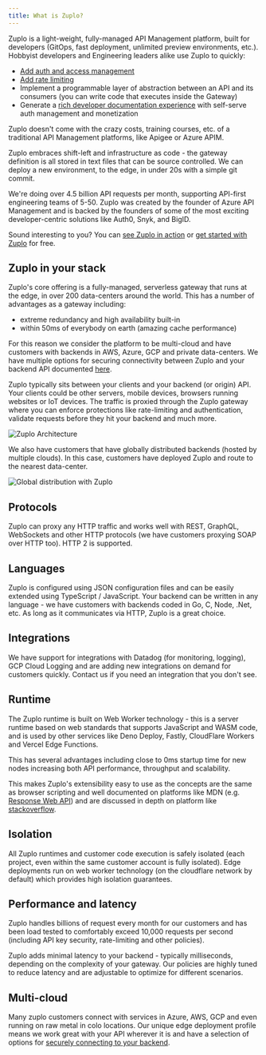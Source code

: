```yaml
---
title: What is Zuplo?
---
```


Zuplo is a light-weight, fully-managed API Management platform, built for
developers (GitOps, fast deployment, unlimited preview environments, etc.).
Hobbyist developers and Engineering leaders alike use Zuplo to quickly:

- [Add auth and access management](./step-3-add-api-key-auth.md)
- [Add rate limiting](./step-2-add-rate-limiting.md)
- Implement a programmable layer of abstraction between an API and its consumers
  (you can write code that executes inside the Gateway)
- Generate a [rich developer documentation experience](./developer-portal.md)
  with self-serve auth management and monetization

Zuplo doesn't come with the crazy costs, training courses, etc. of a traditional
API Management platforms, like Apigee or Azure APIM.

Zuplo embraces shift-left and infrastructure as code - the gateway definition is
all stored in text files that can be source controlled. We can deploy a new
environment, to the edge, in under 20s with a simple git commit.

We're doing over 4.5 billion API requests per month, supporting API-first
engineering teams of 5-50. Zuplo was created by the founder of Azure API
Management and is backed by the founders of some of the most exciting
developer-centric solutions like Auth0, Snyk, and BigID.

Sound interesting to you? You can
[see Zuplo in action](https://book.zuplo.com/meeting?utm_source=blog) or
[get started with Zuplo](https://portal.zuplo.com/signup?utm_source=blog) for
free.

## Zuplo in your stack

Zuplo's core offering is a fully-managed, serverless gateway that runs at the
edge, in over 200 data-centers around the world. This has a number of advantages
as a gateway including:

- extreme redundancy and high availability built-in
- within 50ms of everybody on earth (amazing cache performance)

For this reason we consider the platform to be multi-cloud and have customers
with backends in AWS, Azure, GCP and private data-centers. We have multiple
options for securing connectivity between Zuplo and your backend API documented
[here](./securing-your-backend).

Zuplo typically sits between your clients and your backend (or origin) API. Your
clients could be other servers, mobile devices, browsers running websites or IoT
devices. The traffic is proxied through the Zuplo gateway where you can enforce
protections like rate-limiting and authentication, validate requests before they
hit your backend and much more.

![Zuplo Architecture](https://cdn.zuplo.com/assets/9a9a490a-9bda-46f6-bcc8-c2e67809c0af.png)

We also have customers that have globally distributed backends (hosted by
multiple clouds). In this case, customers have deployed Zuplo and route to the
nearest data-center.

![Global distribution with Zuplo](https://cdn.zuplo.com/assets/9ef54160-c412-4126-a275-4c2ccd3935ff.png)

## Protocols

Zuplo can proxy any HTTP traffic and works well with REST, GraphQL, WebSockets
and other HTTP protocols (we have customers proxying SOAP over HTTP too). HTTP 2
is supported.

## Languages

Zuplo is configured using JSON configuration files and can be easily extended
using TypeScript / JavaScript. Your backend can be written in any language - we
have customers with backends coded in Go, C, Node, .Net, etc. As long as it
communicates via HTTP, Zuplo is a great choice.

## Integrations

We have support for integrations with Datadog (for monitoring, logging), GCP
Cloud Logging and are adding new integrations on demand for customers quickly.
Contact us if you need an integration that you don't see.

## Runtime

The Zuplo runtime is built on Web Worker technology - this is a server runtime
based on web standards that supports JavaScript and WASM code, and is used by
other services like Deno Deploy, Fastly, CloudFlare Workers and Vercel Edge
Functions.

This has several advantages including close to 0ms startup time for new nodes
increasing both API performance, throughput and scalability.

This makes Zuplo's extensibility easy to use as the concepts are the same as
browser scripting and well documented on platforms like MDN (e.g.
[Response Web API](https://developer.mozilla.org/en-US/docs/Web/API/Response))
and are discussed in depth on platform like
[stackoverflow](https://stackoverflow.com/).

## Isolation

All Zuplo runtimes and customer code execution is safely isolated (each project,
even within the same customer account is fully isolated). Edge deployments run
on web worker technology (on the cloudflare network by default) which provides
high isolation guarantees.

## Performance and latency

Zuplo handles billions of request every month for our customers and has been
load tested to comfortably exceed 10,000 requests per second (including API key
security, rate-limiting and other policies).

Zuplo adds minimal latency to your backend - typically milliseconds, depending
on the complexity of your gateway. Our policies are highly tuned to reduce
latency and are adjustable to optimize for different scenarios.

## Multi-cloud

Many zuplo customers connect with services in Azure, AWS, GCP and even running
on raw metal in colo locations. Our unique edge deployment profile means we work
great with your API wherever it is and have a selection of options for
[securely connecting to your backend](./securing-your-backend.md).
